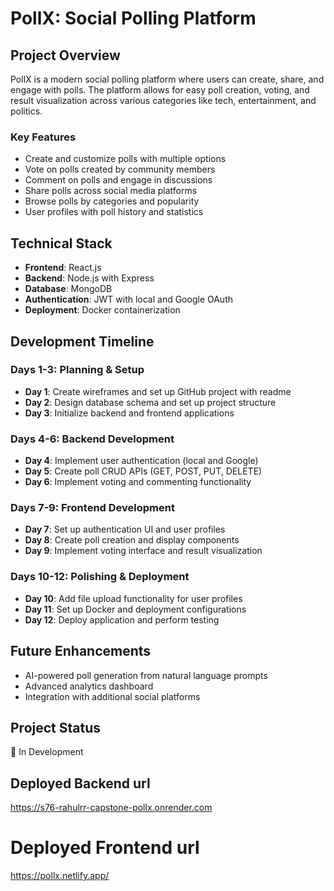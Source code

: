 # PollX: Social Polling Platform

## Project Overview
PollX is a modern social polling platform where users can create, share, and engage with polls. The platform allows for easy poll creation, voting, and result visualization across various categories like tech, entertainment, and politics.

### Key Features
- Create and customize polls with multiple options
- Vote on polls created by community members
- Comment on polls and engage in discussions
- Share polls across social media platforms
- Browse polls by categories and popularity
- User profiles with poll history and statistics

## Technical Stack
- **Frontend**: React.js
- **Backend**: Node.js with Express
- **Database**: MongoDB
- **Authentication**: JWT with local and Google OAuth
- **Deployment**: Docker containerization

## Development Timeline

### Days 1-3: Planning & Setup
- **Day 1**: Create wireframes and set up GitHub project with readme
- **Day 2**: Design database schema and set up project structure
- **Day 3**: Initialize backend and frontend applications

### Days 4-6: Backend Development
- **Day 4**: Implement user authentication (local and Google)
- **Day 5**: Create poll CRUD APIs (GET, POST, PUT, DELETE)
- **Day 6**: Implement voting and commenting functionality

### Days 7-9: Frontend Development
- **Day 7**: Set up authentication UI and user profiles
- **Day 8**: Create poll creation and display components
- **Day 9**: Implement voting interface and result visualization

### Days 10-12: Polishing & Deployment
- **Day 10**: Add file upload functionality for user profiles
- **Day 11**: Set up Docker and deployment configurations
- **Day 12**: Deploy application and perform testing

## Future Enhancements
- AI-powered poll generation from natural language prompts
- Advanced analytics dashboard
- Integration with additional social platforms


## Project Status
🚀 In Development

## Deployed Backend url
https://s76-rahulrr-capstone-pollx.onrender.com

# Deployed Frontend url
https://pollx.netlify.app/
